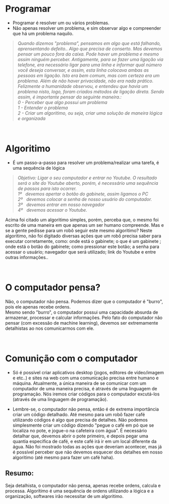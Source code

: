 # Programar
- Programar é resolver um ou vários problemas.
- Não apenas resolver um problema, e sim observar algo e compreender que há um problema naquilo. 

> _Quando dizemos "problema", pensamos em algo que está falhando, aprensentando defeito.. Algo que precisa de conserto. Mas devemos pensar um pouco fora da caixa. Pode haver um problema e mesmo assim ninguém perceber. Antigamente, para se fazer uma ligação via telefone, era necessário ligar para uma linha e informar qual número você deseja conversar,  e assim, esta linha colocava ambas as pessoas em ligação. Isto era bem comum, mas com certeza era um problema. Além de não haver privacidade, não era nada prático. Felizmente a humanidade observou, e entendeu que havia um problema nisto, logo, foram criados métodos de ligação direta. Sendo assim, é importante pensar da seguinte maneira.: </br> 0 - Perceber que algo possui um problema </br> 1 - Entender o problema </br> 2 - Criar um algoritimo, ou seja, criar uma solução de maneira lógica e organizada_

 </br>
  
# Algoritimo
- É um passo-a-passo para resolver um problema/realizar uma tarefa, é uma sequência de lógica 
> _Objetivo: Ligar o seu computador e entrar no Youtube. O resultado será o site do Youtube aberto, porém, é necessário uma sequência de passos para isto ocorrer. </br> 1º &nbsp;  devemos apertar o botão do gabinete, assim ligamos o PC </br> 2º &nbsp; devemos colocar a senha de nosso usuário do computador. </br> 3º &nbsp;  devemos entrar em nosso navegador </br> 4º &nbsp;  devemos acessar o Youtube._

Acima foi citado um algoritimo simples, porém, perceba que, o mesmo foi escrito de uma maneira em que apenas um ser humano compreende. Mas e se a gente pedisse para um robô seguir este mesmo algoritimo?
Neste algoritimo, não foi digitado diversas ações que um robô precisa saber para executar corretamente, como: 
onde está o gabinete; o que é um gabinete ; onde está o botão do gabinete; como pressionar este botão; a senha para acessar o usuário; navegador que será utilizado; link do Youtube e entre outras informações..

 </br>

# O computador pensa?
Não, o computador não pensa. 
Podemos dizer que o computador é "burro", pois ele apenas recebe ordens. </br>
Mesmo sendo "burro", o computador possui uma capacidade absurda de armazenar, processar e calcular informações.
Pelo fato do computador não pensar (com excessão de machine learning), devemos ser extremamente detalhistas ao nos comunicarmos com ele.

 </br>

# Comunição com o computador
- Só é possível criar aplicativos desktop (jogos, editores de vídeo/imagem e etc..) e sites na web com uma comunicação 
  precisa entre humano e máquina. Atualmente, a única maneira de se comunicar com um computador de uma maneira precisa, 
  é através de uma linguagem de programação.
  Nós iremos criar códigos para o computador excutá-los (através de uma linguagem de programação).  

-  Lembre-se, o computador não pensa, então é de extrema importância criar um código detalhado. 
   Até mesmo para um robô fazer café utilizando códigos é algo que precisa de detalhes. 
   Não podemos simplesmente criar um código dizendo "pegue o café em pó que se localiza no pote, e jogue-o na cafeteira 
   com água". É necessário detalhar que, devemos abrir o pote primeiro, e depois pegar uma quantia especifica de café, 
   e este café irá ir em um local diferente da água. Não foi mostrado todas as ações que deveriam acontecer, mas já é 
   possível perceber que não devemos esquecer dos detalhes em nosso algoritimo                                                          (até mesmo para fazer um café haha).   	



## Resumo:
Seja detalhista, o computador não pensa, apenas recebe ordens, calcula e processa. 
Algorítimo é uma sequência de ordens utilizando a lógica e a organização, softwares irão necessitar de um algoritimo. 